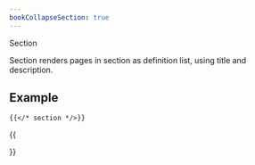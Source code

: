 ```yaml
---
bookCollapseSection: true
---
```

 Section

Section renders pages in section as definition list, using title and description.

## Example

```tpl
{{</* section */>}}
```

{{<section>}}